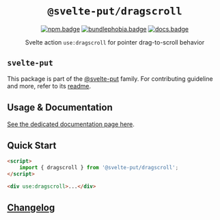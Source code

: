 <div align="center">

# `@svelte-put/dragscroll`

[![npm.badge]][npm] [![bundlephobia.badge]][bundlephobia] [![docs.badge]][docs]

Svelte action `use:dragscroll` for pointer drag-to-scroll behavior

</div>

## `svelte-put`

This package is part of the [@svelte-put][github.monorepo] family. For contributing guideline and more, refer to its [readme][github.monorepo].

## Usage & Documentation

[See the dedicated documentation page here][docs].

## Quick Start

```html
<script>
	import { dragscroll } from '@svelte-put/dragscroll';
</script>

<div use:dragscroll>...</div>
```

## [Changelog][github.changelog]

<!-- github specifics -->

[github.monorepo]: https://github.com/vnphanquang/svelte-put
[github.changelog]: https://github.com/vnphanquang/svelte-put/blob/main/packages/dragscroll/CHANGELOG.md
[github.issues]: https://github.com/vnphanquang/svelte-put/issues?q=

<!-- heading badge -->

[npm.badge]: https://img.shields.io/npm/v/@svelte-put/dragscroll
[npm]: https://www.npmjs.com/package/@svelte-put/dragscroll
[bundlephobia.badge]: https://img.shields.io/bundlephobia/minzip/@svelte-put/dragscroll?label=minzipped
[bundlephobia]: https://bundlephobia.com/package/@svelte-put/dragscroll
[docs]: https://svelte-put.vnphanquang.com/docs/dragscroll
[docs.badge]: https://img.shields.io/badge/-Docs%20Site-blue
